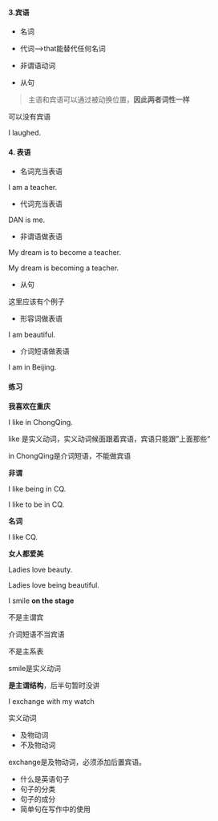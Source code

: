 #### 3.宾语

- 名词 

- 代词-->that能替代任何名词

- 非谓语动词

- 从句

> 主语和宾语可以通过被动换位置，**因此两者词性一样**

可以没有宾语

I laughed.

#### 4. 表语

- 名词充当表语

I am a teacher.

- 代词充当表语

DAN is me.

- 非谓语做表语

My dream is to become a teacher.

My dream is becoming a teacher.

- 从句

这里应该有个例子

- 形容词做表语

I am beautiful.

- 介词短语做表语

I am in Beijing.

#### 练习

**我喜欢在重庆**

I like in ChongQing.

like 是实义动词，实义动词候面跟着宾语，宾语只能跟”上面那些“

in ChongQing是介词短语，不能做宾语

**非谓**

I like being in CQ.

I like to be in CQ.

**名词**

I like CQ.

**女人都爱美**

Ladies love beauty.

Ladies love being  beautiful.



I smile **on the stage**

不是主谓宾

介词短语不当宾语

不是主系表

smile是实义动词

**是主谓结构**，后半句暂时没讲



 I exchange with my watch

实义动词

- 及物动词
- 不及物动词

exchange是及物动词，必须添加后置宾语。



- 什么是英语句子
- 句子的分类
- 句子的成分
- 简单句在写作中的使用